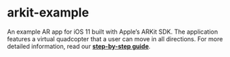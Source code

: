 # arkit-example

An example AR app for iOS 11 built with Apple’s ARKit SDK. The application features a virtual quadcopter that a user can move in all directions. For more detailed information, read our 
<a href="https://worldwardmobi.com/2018/05/06/arkit_ex_ios11/" target="_blank"><strong>step-by-step guide</strong></a>.
